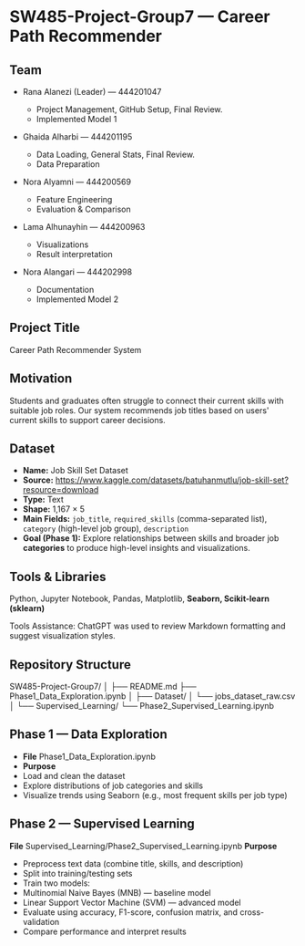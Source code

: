# SW485-Project-Group7 — Career Path Recommender

## Team
* Rana Alanezi (Leader) — 444201047
  * Project Management, GitHub Setup, Final Review.
  * Implemented Model 1

* Ghaida Alharbi — 444201195
  * Data Loading, General Stats, Final Review.
  * Data Preparation

* Nora Alyamni — 444200569
  * Feature Engineering
  * Evaluation & Comparison

* Lama Alhunayhin — 444200963
  * Visualizations
  * Result interpretation

* Nora Alangari — 444202998
  * Documentation
  * Implemented Model 2

## Project Title
Career Path Recommender System

## Motivation
Students and graduates often struggle to connect their current skills with suitable job roles.
Our system recommends job titles based on users' current skills to support career decisions.

## Dataset
- **Name:** Job Skill Set Dataset
- **Source:** https://www.kaggle.com/datasets/batuhanmutlu/job-skill-set?resource=download
- **Type:** Text
- **Shape:** 1,167 × 5
- **Main Fields:** `job_title`, `required_skills` (comma-separated list), `category` (high-level job group), `description`
- **Goal (Phase 1):** Explore relationships between skills and broader job **categories** to produce high-level insights and visualizations.

## Tools & Libraries
Python, Jupyter Notebook, Pandas, Matplotlib, **Seaborn, Scikit-learn (sklearn)**

Tools Assistance:
ChatGPT was used to review Markdown formatting and suggest visualization styles.


## Repository Structure
SW485-Project-Group7/
│
├── README.md
├── Phase1_Data_Exploration.ipynb
│
├── Dataset/
│   └── jobs_dataset_raw.csv
│
└── Supervised_Learning/
    └── Phase2_Supervised_Learning.ipynb

## Phase 1 — Data Exploration
- **File** Phase1_Data_Exploration.ipynb
- **Purpose**
 - Load and clean the dataset
 - Explore distributions of job categories and skills
 - Visualize trends using Seaborn (e.g., most frequent skills per job type)

## Phase 2 — Supervised Learning
**File** Supervised_Learning/Phase2_Supervised_Learning.ipynb
**Purpose**
- Preprocess text data (combine title, skills, and description)
- Split into training/testing sets
- Train two models:
- Multinomial Naive Bayes (MNB) — baseline model
- Linear Support Vector Machine (SVM) — advanced model
- Evaluate using accuracy, F1-score, confusion matrix, and cross-validation
- Compare performance and interpret results